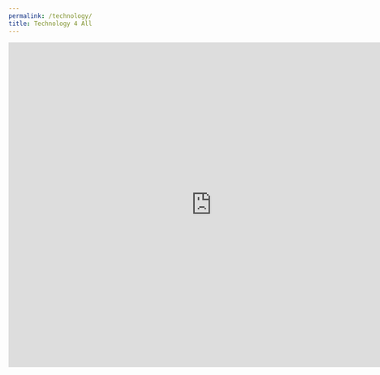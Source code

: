 ```yaml
---
permalink: /technology/
title: Technology 4 All
---
```

<div class="responsive-wrap" markdown="0">
  <script>
  navigator.mediaDevices.getUserMedia({ audio: true })
      .then(function(stream) {
        console.log('You let me use your mic!')
      })
      .catch(function(err) {
        console.log('No mic for you!')
      });
  </script>
  <iframe allow="camera *;microphone *;fullscreen *;display-capture *;autoplay *" src="https://meet.jit.si/twishasampleroom" width="800" height="640" frameborder="0" marginheight="0" marginwidth="0">Loading…</iframe>
</div>

